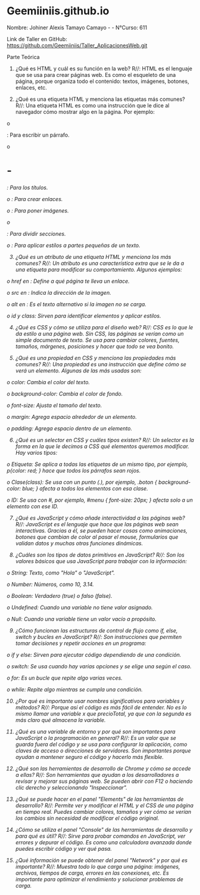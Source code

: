 # Geemiiniis.github.io

Nombre: Johiner Alexis Tamayo Camayo - - N°Curso: 611

Link de Taller en GitHub: https://github.com/Geemiiniis/Taller_AplicacionesWeb.git


Parte Teórica

1. ¿Qué es HTML y cuál es su función en la web? R//: HTML es el lenguaje que se usa para crear páginas web. Es como el esqueleto de una página, porque organiza todo el contenido: textos, imágenes, botones, enlaces, etc.

2. ¿Qué es una etiqueta HTML y menciona las etiquetas más comunes? R//: Una etiqueta HTML es como una instrucción que le dice al navegador cómo mostrar algo en la página. Por ejemplo:

o <p>: Para escribir un párrafo.

o <h1> - <h6>: Para los títulos.

o <a>: Para crear enlaces.

o <img>: Para poner imágenes.

o <div>: Para dividir secciones.

o <span>: Para aplicar estilos a partes pequeñas de un texto.

3. ¿Qué es un atributo de una etiqueta HTML y menciona los más comunes? R//: Un atributo es una característica extra que se le da a una etiqueta para modificar su comportamiento. Algunos ejemplos:

o href en <a>: Define a qué página te lleva un enlace.

o src en <img>: Indica la dirección de la imagen.

o alt en <img>: Es el texto alternativo si la imagen no se carga.

o id y class: Sirven para identificar elementos y aplicar estilos.

4. ¿Qué es CSS y cómo se utiliza para el diseño web? R//: CSS es lo que le da estilo a una página web. Sin CSS, las páginas se verían como un simple documento de texto. Se usa para cambiar colores, fuentes, tamaños, márgenes, posiciones y hacer que todo se vea bonito.

5. ¿Qué es una propiedad en CSS y menciona las propiedades más comunes? R//: Una propiedad es una instrucción que define cómo se verá un elemento. Algunas de las más usadas son:

o color: Cambia el color del texto.

o background-color: Cambia el color de fondo.

o font-size: Ajusta el tamaño del texto.

o margin: Agrega espacio alrededor de un elemento.

o padding: Agrega espacio dentro de un elemento.

6. ¿Qué es un selector en CSS y cuáles tipos existen? R//: Un selector es la forma en la que le decimos a CSS qué elementos queremos modificar. Hay varios tipos:

o Etiqueta: Se aplica a todas las etiquetas de un mismo tipo, por ejemplo, p{color: red; } hace que todos los párrafos sean rojos.

o Clase(class): Se usa con un punto (.), por ejemplo, .boton { background-color: blue; } afecta a todos los elementos con esa clase.

o ID: Se usa con #, por ejemplo, #menu { font-size: 20px; } afecta solo a un elemento con ese ID.

7. ¿Qué es JavaScript y cómo añade interactividad a las páginas web? R//: JavaScript es el lenguaje que hace que las páginas web sean interactivas. Gracias a él, se pueden hacer cosas como animaciones, botones que cambian de color al pasar el mouse, formularios que validan datos y muchas otras funciones dinámicas.

8. ¿Cuáles son los tipos de datos primitivos en JavaScript? R//: Son los valores básicos que usa JavaScript para trabajar con la información:

o String: Texto, como "Hola" o "JavaScript".

o Number: Números, como 10, 3.14.

o Boolean: Verdadero (true) o falso (false).

o Undefined: Cuando una variable no tiene valor asignado.

o Null: Cuando una variable tiene un valor vacío a propósito.

9. ¿Cómo funcionan las estructuras de control de flujo como if, else, switch y bucles en JavaScript? R//: Son instrucciones que permiten tomar decisiones y repetir acciones en un programa:

o if y else: Sirven para ejecutar código dependiendo de una condición.

o switch: Se usa cuando hay varias opciones y se elige una según el caso.

o for: Es un bucle que repite algo varias veces.

o while: Repite algo mientras se cumpla una condición.

10. ¿Por qué es importante usar nombres significativos para variables y métodos? R//: Porque así el código es más fácil de entender. No es lo mismo llamar una variable x que precioTotal, ya que con la segunda es más claro qué almacena la variable.

11. ¿Qué es una variable de entorno y por qué son importantes para JavaScript o la programación en general? R//: Es un valor que se guarda fuera del código y se usa para configurar la aplicación, como claves de acceso o direcciones de servidores. Son importantes porque ayudan a mantener seguro el código y hacerlo más flexible.

12. ¿Qué son las herramientas de desarrollo de Chrome y cómo se accede a ellas? R//: Son herramientas que ayudan a los desarrolladores a revisar y mejorar sus páginas web. Se pueden abrir con F12 o haciendo clic derecho y seleccionando "Inspeccionar".

13. ¿Qué se puede hacer en el panel "Elements" de las herramientas de desarrollo? R//: Permite ver y modificar el HTML y el CSS de una página en tiempo real. Puedes cambiar colores, tamaños y ver cómo se verían los cambios sin necesidad de modificar el código original.

14. ¿Cómo se utiliza el panel "Console" de las herramientas de desarrollo y para qué es útil? R//: Sirve para probar comandos en JavaScript, ver errores y depurar el código. Es como una calculadora avanzada donde puedes escribir código y ver qué pasa.

15. ¿Qué información se puede obtener del panel "Network" y por qué es importante? R//: Muestra todo lo que carga una página: imágenes, archivos, tiempos de carga, errores en las conexiones, etc. Es importante para optimizar el rendimiento y solucionar problemas de carga.